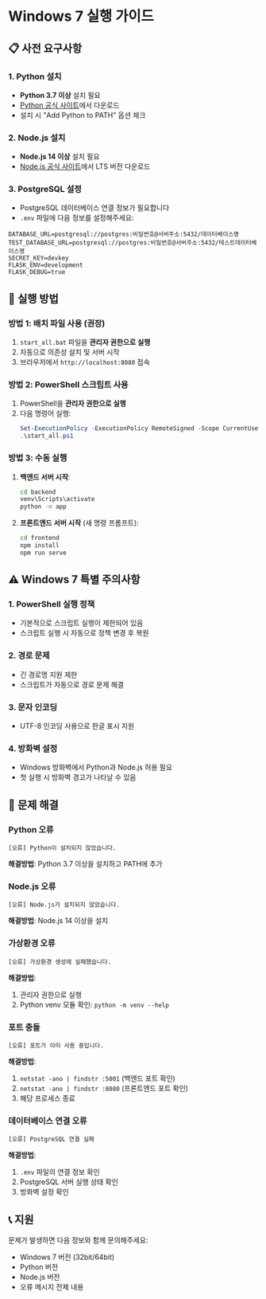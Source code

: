 # Windows 7 실행 가이드

## 📋 사전 요구사항

### 1. Python 설치
- **Python 3.7 이상** 설치 필요
- [Python 공식 사이트](https://www.python.org/downloads/)에서 다운로드
- 설치 시 "Add Python to PATH" 옵션 체크

### 2. Node.js 설치
- **Node.js 14 이상** 설치 필요
- [Node.js 공식 사이트](https://nodejs.org/)에서 LTS 버전 다운로드

### 3. PostgreSQL 설정
- PostgreSQL 데이터베이스 연결 정보가 필요합니다
- `.env` 파일에 다음 정보를 설정해주세요:

```env
DATABASE_URL=postgresql://postgres:비밀번호@서버주소:5432/데이터베이스명
TEST_DATABASE_URL=postgresql://postgres:비밀번호@서버주소:5432/테스트데이터베이스명
SECRET_KEY=devkey
FLASK_ENV=development
FLASK_DEBUG=true
```

## 🚀 실행 방법

### 방법 1: 배치 파일 사용 (권장)
1. `start_all.bat` 파일을 **관리자 권한으로 실행**
2. 자동으로 의존성 설치 및 서버 시작
3. 브라우저에서 `http://localhost:8080` 접속

### 방법 2: PowerShell 스크립트 사용
1. PowerShell을 **관리자 권한으로 실행**
2. 다음 명령어 실행:
   ```powershell
   Set-ExecutionPolicy -ExecutionPolicy RemoteSigned -Scope CurrentUser
   .\start_all.ps1
   ```

### 방법 3: 수동 실행
1. **백엔드 서버 시작**:
   ```cmd
   cd backend
   venv\Scripts\activate
   python -m app
   ```

2. **프론트엔드 서버 시작** (새 명령 프롬프트):
   ```cmd
   cd frontend
   npm install
   npm run serve
   ```

## ⚠️ Windows 7 특별 주의사항

### 1. PowerShell 실행 정책
- 기본적으로 스크립트 실행이 제한되어 있음
- 스크립트 실행 시 자동으로 정책 변경 후 복원

### 2. 경로 문제
- 긴 경로명 지원 제한
- 스크립트가 자동으로 경로 문제 해결

### 3. 문자 인코딩
- UTF-8 인코딩 사용으로 한글 표시 지원

### 4. 방화벽 설정
- Windows 방화벽에서 Python과 Node.js 허용 필요
- 첫 실행 시 방화벽 경고가 나타날 수 있음

## 🔧 문제 해결

### Python 오류
```
[오류] Python이 설치되지 않았습니다.
```
**해결방법**: Python 3.7 이상을 설치하고 PATH에 추가

### Node.js 오류
```
[오류] Node.js가 설치되지 않았습니다.
```
**해결방법**: Node.js 14 이상을 설치

### 가상환경 오류
```
[오류] 가상환경 생성에 실패했습니다.
```
**해결방법**: 
1. 관리자 권한으로 실행
2. Python venv 모듈 확인: `python -m venv --help`

### 포트 충돌
```
[오류] 포트가 이미 사용 중입니다.
```
**해결방법**:
1. `netstat -ano | findstr :5001` (백엔드 포트 확인)
2. `netstat -ano | findstr :8080` (프론트엔드 포트 확인)
3. 해당 프로세스 종료

### 데이터베이스 연결 오류
```
[오류] PostgreSQL 연결 실패
```
**해결방법**:
1. `.env` 파일의 연결 정보 확인
2. PostgreSQL 서버 실행 상태 확인
3. 방화벽 설정 확인

## 📞 지원

문제가 발생하면 다음 정보와 함께 문의해주세요:
- Windows 7 버전 (32bit/64bit)
- Python 버전
- Node.js 버전
- 오류 메시지 전체 내용 